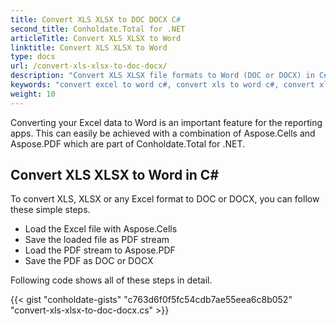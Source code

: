 ```yaml
---
title: Convert XLS XLSX to DOC DOCX C#
second_title: Conholdate.Total for .NET
articleTitle: Convert XLS XLSX to Word
linktitle: Convert XLS XLSX to Word
type: docs
url: /convert-xls-xlsx-to-doc-docx/
description: "Convert XLS XLSX file formats to Word (DOC or DOCX) in C#."
keywords: "convert excel to word c#, convert xls to word c#, convert xlsx to word c#, .NET convert xls xlsx, xls to doc docx .net, xlsx to doc docx asp .net, c# converter for xls, c# converter for xlsx, excel to pdf c#, sheets to pdf"
weight: 10
---
```


Converting your Excel data to Word is an important feature for the reporting apps. This can easily be achieved with a combination of Aspose.Cells and Aspose.PDF which are part of Conholdate.Total for .NET.

## **Convert XLS XLSX to Word in C#**
To convert XLS, XLSX or any Excel format to DOC or DOCX, you can follow these simple steps.

- Load the Excel file with Aspose.Cells
- Save the loaded file as PDF stream
- Load the PDF stream to Aspose.PDF
- Save the PDF as DOC or DOCX

Following code shows all of these steps in detail.

{{< gist "conholdate-gists" "c763d6f0f5fc54cdb7ae55eea6c8b052" "convert-xls-xlsx-to-doc-docx.cs" >}}